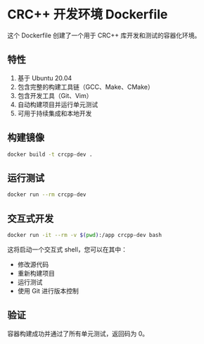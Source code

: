 # CRC++ 开发环境 Dockerfile

这个 Dockerfile 创建了一个用于 CRC++ 库开发和测试的容器化环境。

## 特性

1. 基于 Ubuntu 20.04
2. 包含完整的构建工具链（GCC、Make、CMake）
3. 包含开发工具（Git、Vim）
4. 自动构建项目并运行单元测试
5. 可用于持续集成和本地开发

## 构建镜像

```bash
docker build -t crcpp-dev .
```

## 运行测试

```bash
docker run --rm crcpp-dev
```

## 交互式开发

```bash
docker run -it --rm -v $(pwd):/app crcpp-dev bash
```

这将启动一个交互式 shell，您可以在其中：
- 修改源代码
- 重新构建项目
- 运行测试
- 使用 Git 进行版本控制

## 验证

容器构建成功并通过了所有单元测试，返回码为 0。